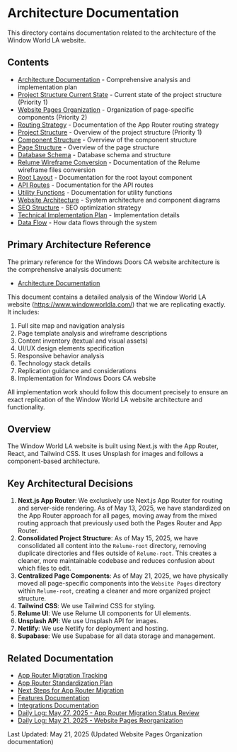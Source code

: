 # Architecture Documentation

This directory contains documentation related to the architecture of the Window World LA website.

## Contents

- [Architecture Documentation](./architecture-documentation.md) - Comprehensive analysis and implementation plan
- [Project Structure Current State](./project-structure-current-state-updated.md) - Current state of the project structure (Priority 1)
- [Website Pages Organization](./website-pages-organization-updated.md) - Organization of page-specific components (Priority 2)
- [Routing Strategy](./routing-strategy.md) - Documentation of the App Router routing strategy
- [Project Structure](./project-structure.md) - Overview of the project structure (Priority 1)
- [Component Structure](./component-structure.md) - Overview of the component structure
- [Page Structure](./page-structure.md) - Overview of the page structure
- [Database Schema](./database-schema.md) - Database schema and structure
- [Relume Wireframe Conversion](./relume-wireframe-conversion.md) - Documentation of the Relume wireframe files conversion
- [Root Layout](./root-layout.md) - Documentation for the root layout component
- [API Routes](./api-routes.md) - Documentation for the API routes
- [Utility Functions](./utility-functions.md) - Documentation for utility functions
- [Website Architecture](./website-architecture.md) - System architecture and component diagrams
- [SEO Structure](./seo-structure.md) - SEO optimization strategy
- [Technical Implementation Plan](./technical-implementation-plan.md) - Implementation details
- [Data Flow](./data-flow.md) - How data flows through the system

## Primary Architecture Reference

The primary reference for the Windows Doors CA website architecture is the comprehensive analysis document:

- [Architecture Documentation](./architecture-documentation.md)

This document contains a detailed analysis of the Window World LA website (https://www.windowworldla.com/) that we are replicating exactly. It includes:

1. Full site map and navigation analysis
2. Page template analysis and wireframe descriptions
3. Content inventory (textual and visual assets)
4. UI/UX design elements specification
5. Responsive behavior analysis
6. Technology stack details
7. Replication guidance and considerations
8. Implementation for Windows Doors CA website

All implementation work should follow this document precisely to ensure an exact replication of the Window World LA website architecture and functionality.

## Overview

The Window World LA website is built using Next.js with the App Router, React, and Tailwind CSS. It uses Unsplash for images and follows a component-based architecture.

## Key Architectural Decisions

1. **Next.js App Router**: We exclusively use Next.js App Router for routing and server-side rendering. As of May 13, 2025, we have standardized on the App Router approach for all pages, moving away from the mixed routing approach that previously used both the Pages Router and App Router.
2. **Consolidated Project Structure**: As of May 15, 2025, we have consolidated all content into the `Relume-root` directory, removing duplicate directories and files outside of `Relume-root`. This creates a cleaner, more maintainable codebase and reduces confusion about which files to edit.
3. **Centralized Page Components**: As of May 21, 2025, we have physically moved all page-specific components into the `Website Pages` directory within `Relume-root`, creating a cleaner and more organized project structure.
4. **Tailwind CSS**: We use Tailwind CSS for styling.
5. **Relume UI**: We use Relume UI components for UI elements.
6. **Unsplash API**: We use Unsplash API for images.
7. **Netlify**: We use Netlify for deployment and hosting.
8. **Supabase**: We use Supabase for all data storage and management.

## Related Documentation

- [App Router Migration Tracking](../migration/app-router-migration-tracking.md)
- [App Router Standardization Plan](../processes/app-router-standardization-plan.md)
- [Next Steps for App Router Migration](../migration/next-steps-for-app-router-migration.md)
- [Features Documentation](../features/index.md)
- [Integrations Documentation](../integrations/index.md)
- [Daily Log: May 27, 2025 - App Router Migration Status Review](../daily-logs/2025-05-27-app-router-migration-status-review.md)
- [Daily Log: May 21, 2025 - Website Pages Reorganization](../daily-logs/2025-05-21-website-pages-reorganization.md)

Last Updated: May 21, 2025 (Updated Website Pages Organization documentation)

